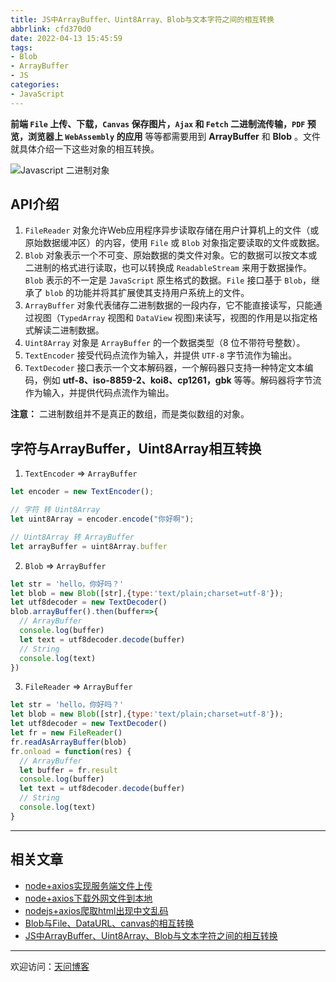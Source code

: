 ```yaml
---
title: JS中ArrayBuffer、Uint8Array、Blob与文本字符之间的相互转换
abbrlink: cfd370d0
date: 2022-04-13 15:45:59
tags:
- Blob
- ArrayBuffer
- JS
categories:
- JavaScript
---
```


**前端 `File` 上传、下载，`Canvas` 保存图片，`Ajax` 和 `Fetch` 二进制流传输，`PDF` 预览，浏览器上 `WebAssembly` 的应用** 等等都需要用到 **ArrayBuffer** 和 **Blob** 。文件就具体介绍一下这些对象的相互转换。

![Javascript 二进制对象](https://tiven.cn/static/img/kpl-xishi-fsYXTd5eRYwX4neruGVzX.jpg)

<!-- more -->

## API介绍

1. `FileReader` 对象允许Web应用程序异步读取存储在用户计算机上的文件（或原始数据缓冲区）的内容，使用 `File` 或 `Blob` 对象指定要读取的文件或数据。
2. `Blob` 对象表示一个不可变、原始数据的类文件对象。它的数据可以按文本或二进制的格式进行读取，也可以转换成 `ReadableStream` 来用于数据操作。`Blob` 表示的不一定是 `JavaScript` 原生格式的数据。`File` 接口基于 `Blob`，继承了 `blob` 的功能并将其扩展使其支持用户系统上的文件。
3. `ArrayBuffer` 对象代表储存二进制数据的一段内存，它不能直接读写，只能通过视图（`TypedArray` 视图和 `DataView` 视图)来读写，视图的作用是以指定格式解读二进制数据。
4. `Uint8Array` 对象是 `ArrayBuffer` 的一个数据类型（8 位不带符号整数）。
5. `TextEncoder` 接受代码点流作为输入，并提供 `UTF-8` 字节流作为输出。
6. `TextDecoder` 接口表示一个文本解码器，一个解码器只支持一种特定文本编码，例如 **utf-8、iso-8859-2、koi8、cp1261，gbk** 等等。解码器将字节流作为输入，并提供代码点流作为输出。

**注意：** 二进制数组并不是真正的数组，而是类似数组的对象。

## 字符与ArrayBuffer，Uint8Array相互转换

1. `TextEncoder` => `ArrayBuffer`

```js
let encoder = new TextEncoder();

// 字符 转 Uint8Array
let uint8Array = encoder.encode("你好啊");

// Uint8Array 转 ArrayBuffer
let arrayBuffer = uint8Array.buffer
```

2. `Blob` => `ArrayBuffer`

```js
let str = 'hello，你好吗？'
let blob = new Blob([str],{type:'text/plain;charset=utf-8'});
let utf8decoder = new TextDecoder()
blob.arrayBuffer().then(buffer=>{
  // ArrayBuffer
  console.log(buffer)
  let text = utf8decoder.decode(buffer)
  // String
  console.log(text)
})
```

3. `FileReader` => `ArrayBuffer`

```js
let str = 'hello，你好吗？'
let blob = new Blob([str],{type:'text/plain;charset=utf-8'});
let utf8decoder = new TextDecoder()
let fr = new FileReader()
fr.readAsArrayBuffer(blob)
fr.onload = function(res) {
  // ArrayBuffer
  let buffer = fr.result
  console.log(buffer)
  let text = utf8decoder.decode(buffer)
  // String
  console.log(text)
}
```

---

## 相关文章

* [node+axios实现服务端文件上传](https://tiven.cn/p/c25ecc37/ "node+axios实现服务端文件上传 | 天问博客")
* [node+axios下载外网文件到本地](https://tiven.cn/p/9b735250/ "node+axios下载外网文件到本地 | 天问博客")
* [nodejs+axios爬取html出现中文乱码](https://tiven.cn/p/f29b2a0e/ "nodejs+axios爬取html出现中文乱码 | 天问博客")
* [Blob与File、DataURL、canvas的相互转换](https://tiven.cn/p/289c2beb/ "Blob与File、DataURL、canvas的相互转换 | 天问博客")
* [JS中ArrayBuffer、Uint8Array、Blob与文本字符之间的相互转换](https://tiven.cn/p/cfd370d0/ "JS中ArrayBuffer、Uint8Array、Blob与文本字符之间的相互转换 | 天问博客")

---

欢迎访问：[天问博客](https://tiven.cn/p/cfd370d0/ "天问博客")

